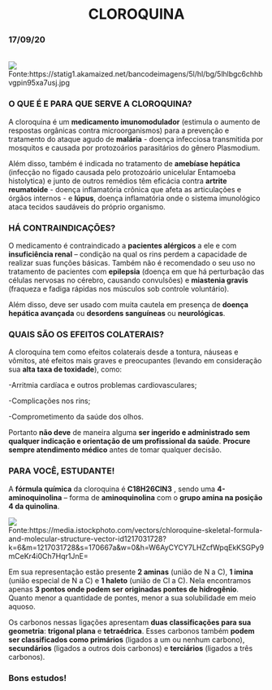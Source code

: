 <center><h1>CLOROQUINA</h1></center>
<h3>17/09/20</h3>
<br>
<div class="img-config">
  <img class="img-config" src=https://statig1.akamaized.net/bancodeimagens/5l/hl/bg/5lhlbgc6chhbvgpin95xa7usj.jpg>
</div>
Fonte:https://statig1.akamaized.net/bancodeimagens/5l/hl/bg/5lhlbgc6chhbvgpin95xa7usj.jpg

### **O QUE É E PARA QUE SERVE A CLOROQUINA?** 

A cloroquina é um **medicamento imunomodulador** (estimula o aumento de respostas orgânicas contra microorganismos) para a prevenção e tratamento do ataque agudo de **malária** - 
doença infecciosa transmitida por mosquitos e causada por protozoários parasitários do gênero Plasmodium. 

Além disso, também é indicada no tratamento de **amebíase hepática** (infecção no fígado causada pelo protozoário unicelular Entamoeba histolytica) e junto de outros remédios 
têm eficácia contra **artrite reumatoide** - doença inflamatória crônica que afeta as articulações e órgãos internos - e **lúpus**, doença inflamatória onde o sistema imunológico
ataca tecidos saudáveis  do próprio organismo.

### **HÁ CONTRAINDICAÇÕES?**

O medicamento é contraindicado a **pacientes alérgicos** a ele e com **insuficiência renal** – condição na qual os rins perdem a capacidade de realizar suas funções básicas. 
Também não é recomendado o seu uso no tratamento de pacientes com **epilepsia** (doença em que há perturbação das células nervosas no cérebro, causando convulsões) e **miastenia gravis** 
(fraqueza e fadiga rápidas nos músculos sob controle voluntário).

Além disso, deve ser usado com muita cautela em presença de **doença hepática avançada** ou **desordens sanguíneas** ou **neurológicas**. 

### **QUAIS SÃO OS EFEITOS COLATERAIS?**

A cloroquina tem como efeitos colaterais desde a tontura, náuseas e vômitos, até efeitos mais graves e preocupantes (levando em consideração sua **alta taxa de toxidade**), como:


-Arritmia cardíaca e outros problemas cardiovasculares;

-Complicações nos rins;

-Comprometimento da saúde dos olhos.

Portanto **não deve** de maneira alguma **ser ingerido e administrado sem qualquer indicação e orientação de um profissional da saúde**. **Procure sempre atendimento médico**
antes de tomar qualquer decisão.

### **PARA VOCÊ, ESTUDANTE!**

A **fórmula química** da cloroquina é **C18H26ClN3** , sendo uma **4-aminoquinolina** – forma de **aminoquinolina** com o **grupo amina na posição 4 da quinolina**. 
<br>
<div class="img-config">
  <img class="img-config" src=https://media.istockphoto.com/vectors/chloroquine-skeletal-formula-and-molecular-structure-vector-id1217031728?k=6&m=1217031728&s=170667a&w=0&h=W6AyCYCY7LHZcfWpqEkKSGPy9mCeKr4i0Ch7Hqr1JnE=>
</div>
Fonte:https://media.istockphoto.com/vectors/chloroquine-skeletal-formula-and-molecular-structure-vector-id1217031728?k=6&m=1217031728&s=170667a&w=0&h=W6AyCYCY7LHZcfWpqEkKSGPy9mCeKr4i0Ch7Hqr1JnE=

  Em sua representação estão presente **2 aminas** (união de N a C), **1 imina** (união especial de N a C)  e **1 haleto** (união de Cl a C). Nela encontramos apenas **3 pontos 
  onde podem ser originadas pontes de hidrogênio**. Quanto menor a quantidade de pontes, menor a sua solubilidade em meio aquoso.
  
  Os carbonos nessas ligações apresentam **duas classificações para sua geometria**: **trigonal plana** e **tetraédrica**. Esses carbonos também **podem ser classificados
  como primários** (ligados a um ou nenhum carbono), **secundários** (ligados a outros dois carbonos) e **terciários** (ligados a três carbonos).
  
  ### **Bons estudos!**
